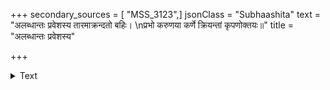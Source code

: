 +++
secondary_sources = [ "MSS_3123",]
jsonClass = "Subhaashita"
text = "अलब्धान्तः प्रवेशस्य तारमाक्रन्दतो बहिः।  \nप्रभो करुणया कर्णे क्रियन्तां कृपणोक्तयः॥"
title = "अलब्धान्तः प्रवेशस्य"

+++

<details><summary>Text</summary>

अलब्धान्तः प्रवेशस्य तारमाक्रन्दतो बहिः।  
प्रभो करुणया कर्णे क्रियन्तां कृपणोक्तयः॥
</details>
